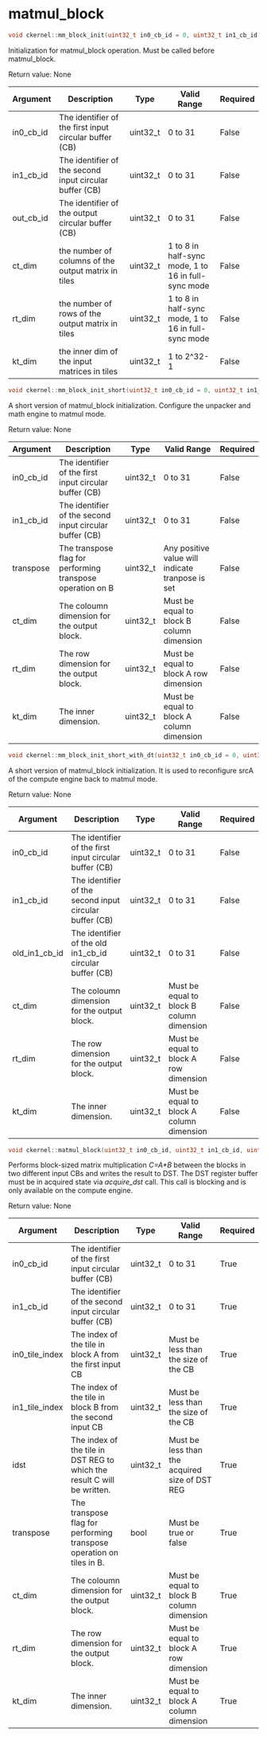 # matmul_block

```cpp
void ckernel::mm_block_init(uint32_t in0_cb_id = 0, uint32_t in1_cb_id = 1, uint32_t out_cb_id = 16, const uint32_t transpose = 0, uint32_t ct_dim = 1, uint32_t rt_dim = 1, uint32_t kt_dim = 1)
```

Initialization for matmul_block operation. Must be called before matmul_block.

Return value: None

| Argument      | Description                                             | Type      | Valid Range                                         | Required       |
|---------------|---------------------------------------------------------|-----------|-----------------------------------------------------|----------------|
| in0_cb_id     | The identifier of the first input circular buffer (CB)  | uint32_t  | 0 to 31                                             | False          |
| in1_cb_id     | The identifier of the second input circular buffer (CB) | uint32_t  | 0 to 31                                             | False          |
| out_cb_id     | The identifier of the output circular buffer (CB)       | uint32_t  | 0 to 31                                             | False          |
| ct_dim        | the number of columns of the output matrix in tiles     | uint32_t  | 1 to 8 in half-sync mode, 1 to 16 in full-sync mode | False          |
| rt_dim        | the number of rows of the output matrix in tiles        | uint32_t  | 1 to 8 in half-sync mode, 1 to 16 in full-sync mode | False          |
| kt_dim        | the inner dim of the input matrices in tiles            | uint32_t  | 1 to 2^32-1                                         | False          |

```cpp
void ckernel::mm_block_init_short(uint32_t in0_cb_id = 0, uint32_t in1_cb_id = 1, const uint32_t transpose = 0, uint32_t ct_dim = 1, uint32_t rt_dim = 1, uint32_t kt_dim = 1)
```

A short version of matmul_block initialization. Configure the unpacker and math engine to matmul mode.

Return value: None

| Argument      | Description                                                | Type      | Valid Range                                      | Required       |
|---------------|------------------------------------------------------------|-----------|--------------------------------------------------|----------------|
| in0_cb_id     | The identifier of the first input circular buffer (CB)     | uint32_t  | 0 to 31                                          | False          |
| in1_cb_id     | The identifier of the second input circular buffer (CB)    | uint32_t  | 0 to 31                                          | False          |
| transpose     | The transpose flag for performing transpose operation on B | uint32_t  | Any positive value will indicate tranpose is set | False          |
| ct_dim        | The coloumn dimension for the output block.                | uint32_t  | Must be equal to block B column dimension        | False          |
| rt_dim        | The row dimension for the output block.                    | uint32_t  | Must be equal to block A row dimension           | False          |
| kt_dim        | The inner dimension.                                       | uint32_t  | Must be equal to block A column dimension        | False          |

```cpp
void ckernel::mm_block_init_short_with_dt(uint32_t in0_cb_id = 0, uint32_t in1_cb_id = 1, uint32_t old_in1_cb_id = 2, const uint32_t transpose = 0, uint32_t ct_dim = 1, uint32_t rt_dim = 1, uint32_t kt_dim = 1)
```

A short version of matmul_block initialization. It is used to reconfigure srcA of the compute engine back to matmul mode.

Return value: None

| Argument      | Description                                              | Type      | Valid Range                               | Required       |
|---------------|----------------------------------------------------------|-----------|-------------------------------------------|----------------|
| in0_cb_id     | The identifier of the first input circular buffer (CB)   | uint32_t  | 0 to 31                                   | False          |
| in1_cb_id     | The identifier of the second input circular buffer (CB)  | uint32_t  | 0 to 31                                   | False          |
| old_in1_cb_id | The identifier of the old in1_cb_id circular buffer (CB) | uint32_t  | 0 to 31                                   | False          |
| ct_dim        | The coloumn dimension for the output block.              | uint32_t  | Must be equal to block B column dimension | False          |
| rt_dim        | The row dimension for the output block.                  | uint32_t  | Must be equal to block A row dimension    | False          |
| kt_dim        | The inner dimension.                                     | uint32_t  | Must be equal to block A column dimension | False          |

```cpp
void ckernel::matmul_block(uint32_t in0_cb_id, uint32_t in1_cb_id, uint32_t in0_tile_index, uint32_t in1_tile_index, uint32_t idst, const uint32_t transpose, uint32_t ct_dim, uint32_t rt_dim, uint32_t kt_dim)
```

Performs block-sized matrix multiplication *C=A\*B* between the blocks in two different input CBs and writes the result to DST. The DST register buffer must be in acquired state via *acquire_dst* call. This call is blocking and is only available on the compute engine.

Return value: None

| Argument       | Description                                                             | Type      | Valid Range                                    | Required       |
|----------------|-------------------------------------------------------------------------|-----------|------------------------------------------------|----------------|
| in0_cb_id      | The identifier of the first input circular buffer (CB)                  | uint32_t  | 0 to 31                                        | True           |
| in1_cb_id      | The identifier of the second input circular buffer (CB)                 | uint32_t  | 0 to 31                                        | True           |
| in0_tile_index | The index of the tile in block A from the first input CB                | uint32_t  | Must be less than the size of the CB           | True           |
| in1_tile_index | The index of the tile in block B from the second input CB               | uint32_t  | Must be less than the size of the CB           | True           |
| idst           | The index of the tile in DST REG to which the result C will be written. | uint32_t  | Must be less than the acquired size of DST REG | True           |
| transpose      | The transpose flag for performing transpose operation on tiles in B.    | bool      | Must be true or false                          | True           |
| ct_dim         | The coloumn dimension for the output block.                             | uint32_t  | Must be equal to block B column dimension      | True           |
| rt_dim         | The row dimension for the output block.                                 | uint32_t  | Must be equal to block A row dimension         | True           |
| kt_dim         | The inner dimension.                                                    | uint32_t  | Must be equal to block A column dimension      | True           |
